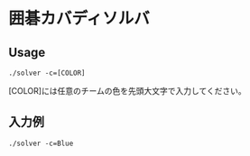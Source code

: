 # 囲碁カバディソルバ                                                                                                                               
## Usage
```
./solver -c=[COLOR]
```
[COLOR]には任意のチームの色を先頭大文字で入力してください。
## 入力例
```
./solver -c=Blue
```
